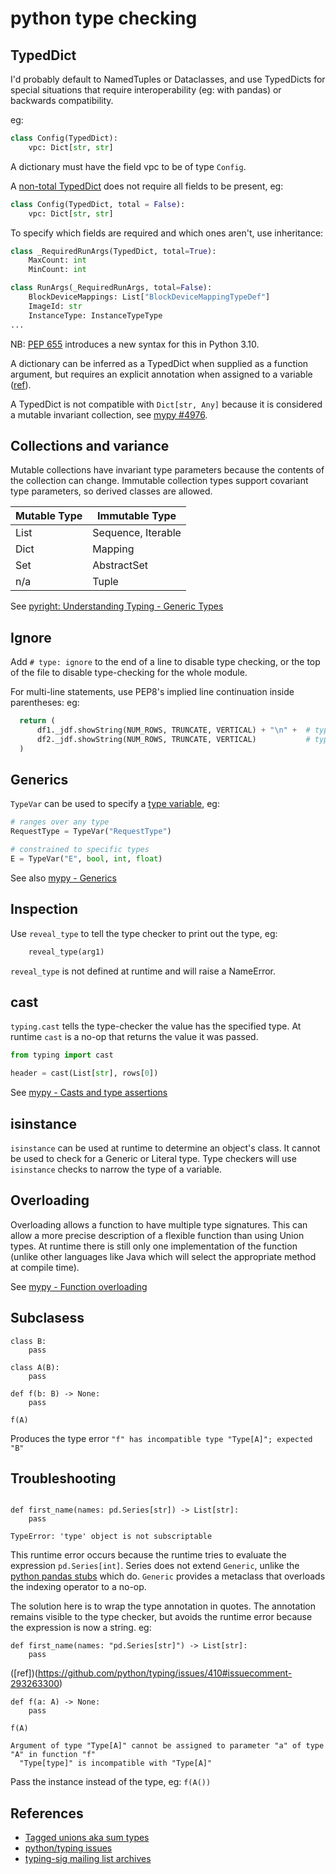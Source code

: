 # python type checking

## TypedDict

I'd probably default to NamedTuples or Dataclasses, and use TypedDicts for special situations that require interoperability (eg: with pandas) or backwards compatibility.

eg:

```python
class Config(TypedDict):
    vpc: Dict[str, str]
```

A dictionary must have the field vpc to be of type `Config`.

A [non-total TypedDict](https://mypy.readthedocs.io/en/stable/more_types.html#totality) does not require all fields to be present, eg:

```python
class Config(TypedDict, total = False):
    vpc: Dict[str, str]
```

To specify which fields are required and which ones aren't, use inheritance:

```python
class _RequiredRunArgs(TypedDict, total=True):
    MaxCount: int
    MinCount: int

class RunArgs(_RequiredRunArgs, total=False):
    BlockDeviceMappings: List["BlockDeviceMappingTypeDef"]
    ImageId: str
    InstanceType: InstanceTypeType
...
```

NB: [PEP 655](https://www.python.org/dev/peps/pep-0655/) introduces a new syntax for this in Python 3.10.

A dictionary can be inferred as a TypedDict when supplied as a function argument, but requires an explicit annotation when assigned to a variable ([ref](https://github.com/microsoft/pyright/issues/1727#issuecomment-813123780)).

A TypedDict is not compatible with `Dict[str, Any]` because it is considered a mutable invariant collection, see [mypy #4976](https://github.com/python/mypy/issues/4976).

## Collections and variance

Mutable collections have invariant type parameters because the contents of the collection can change.
Immutable collection types support covariant type parameters, so derived classes are allowed.

| Mutable Type | Immutable Type     |
| ------------ | ------------------ |
| List         | Sequence, Iterable |
| Dict         | Mapping            |
| Set          | AbstractSet        |
| n/a          | Tuple              |

See [pyright: Understanding Typing - Generic Types](https://github.com/microsoft/pyright/blob/0f9d308827e014f2b9b65cd4864cc0b889c53236/docs/type-concepts.md#generic-types)

## Ignore

Add `# type: ignore` to the end of a line to disable type checking, or the top of the file to disable type-checking for the whole module.

For multi-line statements, use PEP8's implied line continuation inside parentheses: eg:

```python
  return (
      df1._jdf.showString(NUM_ROWS, TRUNCATE, VERTICAL) + "\n" +  # type: ignore
      df2._jdf.showString(NUM_ROWS, TRUNCATE, VERTICAL)           # type: ignore
  )
```

## Generics

`TypeVar` can be used to specify a [type variable](https://www.python.org/dev/peps/pep-0483/#type-variables), eg:

```python
# ranges over any type
RequestType = TypeVar("RequestType")

# constrained to specific types
E = TypeVar("E", bool, int, float)
```

See also [mypy - Generics](https://mypy.readthedocs.io/en/stable/generics.html)

## Inspection

Use `reveal_type` to tell the type checker to print out the type, eg:

```python
    reveal_type(arg1)
```

`reveal_type` is not defined at runtime and will raise a NameError.

## cast

`typing.cast` tells the type-checker the value has the specified type. At runtime `cast` is a no-op that returns the value it was passed.

```python
from typing import cast

header = cast(List[str], rows[0])
```

See [mypy - Casts and type assertions](https://mypy.readthedocs.io/en/stable/casts.html)

## isinstance

`isinstance` can be used at runtime to determine an object's class. It cannot be used to check for a Generic or Literal type. Type checkers will use `isinstance` checks to narrow the type of a variable.

## Overloading

Overloading allows a function to have multiple type signatures. This can allow a more precise description of a flexible function than using Union types. At runtime there is still only one implementation of the function (unlike other languages like Java which will select the appropriate method at compile time).

See [mypy - Function overloading](https://mypy.readthedocs.io/en/stable/more_types.html#function-overloading)

## Subclasess

```
class B:
    pass

class A(B):
    pass

def f(b: B) -> None:
    pass

f(A)
```

Produces the type error `"f" has incompatible type "Type[A]"; expected "B"`

## Troubleshooting

```

def first_name(names: pd.Series[str]) -> List[str]:
    pass

TypeError: 'type' object is not subscriptable
```

This runtime error occurs because the runtime tries to evaluate the expression `pd.Series[int]`. Series does not extend `Generic`, unlike the [python pandas stubs](https://github.com/microsoft/python-type-stubs/blob/main/pandas/core/series.pyi#L51) which do. `Generic` provides a metaclass that overloads the indexing operator to a no-op.

The solution here is to wrap the type annotation in quotes. The annotation remains visible to the type checker, but avoids the runtime error because the expression is now a string. eg:

```
def first_name(names: "pd.Series[str]") -> List[str]:
    pass
```

([ref])(https://github.com/python/typing/issues/410#issuecomment-293263300)

```
def f(a: A) -> None:
    pass

f(A)

Argument of type "Type[A]" cannot be assigned to parameter "a" of type "A" in function "f"
  "Type[type]" is incompatible with "Type[A]"
```

Pass the instance instead of the type, eg: `f(A())`

## References

- [Tagged unions aka sum types](https://mypy.readthedocs.io/en/stable/literal_types.html#tagged-unions)
- [python/typing issues](https://github.com/python/typing/issues)
- [typing-sig mailing list archives](https://mail.python.org/archives/list/typing-sig@python.org/)
